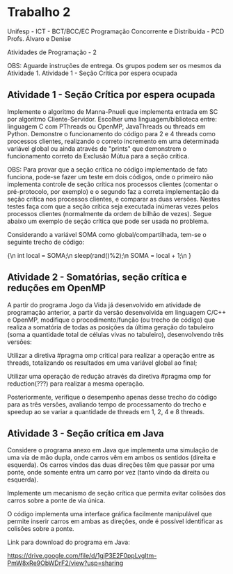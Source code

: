 # Trabalho 2
Unifesp - ICT - BCT/BCC/EC
Programação Concorrente e Distribuída - PCD
Profs. Álvaro e Denise


Atividades de Programação -  2

OBS: Aguarde instruções de entrega. Os grupos podem ser os mesmos da Atividade 1.
Atividade  1 - Seção Crítica por espera ocupada

## Atividade  1 - Seção Crítica por espera ocupada

Implemente o algoritmo de Manna-Pnueli que implementa entrada em SC por algoritmo Cliente-Servidor. Escolher uma linguagem/biblioteca entre: linguagem C com PThreads ou OpenMP, JavaThreads ou threads em Python. Demonstre o funcionamento do código para 2 e 4 threads como processos clientes, realizando o correto incremento em uma determinada variável global ou ainda através de "prints" que demonstrem o funcionamento correto da Exclusão Mútua para a seção crítica.

OBS: Para provar que a seção crítica no código implementado de fato funciona, pode-se fazer um teste em dois códigos, onde o primeiro não implementa controle de seção crítica nos processos clientes (comentar o pré-protocolo, por exemplo) e o segundo faz a correta implementação da seção crítica nos processos clientes, e comparar as duas versões. Nestes testes faça com que a seção crítica seja executada inúmeras vezes pelos processos clientes (normalmente da ordem de bilhão de vezes). Segue abaixo um exemplo de seção crítica que pode ser usada no problema.

Considerando a variável SOMA como global/compartilhada, tem-se o seguinte trecho de código:

{\n
  int local = SOMA;\n
  sleep(rand()%2);\n
  SOMA = local + 1;\n
}

## Atividade 2 - Somatórias, seção crítica e reduções em OpenMP

A partir do programa Jogo da Vida já desenvolvido em atividade de programação anterior, a partir da versão desenvolvida em linguagem C/C++ e OpenMP, modifique o  procedimento/função (ou trecho de código) que realiza a somatória de todas as posições da última geração do tabuleiro (soma a quantidade total de células vivas no tabuleiro), desenvolvendo três  versões:

Utilizar a diretiva #pragma omp critical para realizar a operação entre as threads, totalizando os resultados em uma variável global ao final;

Utilizar uma operação de redução através da diretiva #pragma omp for reduction(???) para realizar a mesma operação.

Posteriormente, verifique o desempenho apenas desse trecho do código para as três versões, avaliando tempo de processamento do trecho e speedup ao se variar a quantidade de threads em 1, 2, 4 e 8 threads.


## Atividade 3 - Seção crítica em Java

Considere o programa anexo em Java que implementa uma simulação de uma via de mão dupla, onde carros vêm em ambos os sentidos (direita e esquerda). Os carros vindos das duas direções têm que passar por uma ponte, onde somente entra um carro por vez (tanto vindo da direita ou esquerda). 

Implemente um mecanismo de seção crítica que permita evitar colisões dos carros sobre a ponte de via única. 

O código implementa uma interface gráfica facilmente manipulável que permite inserir carros em ambas as direções, onde é possível identificar as colisões sobre a ponte.

Link para download do programa em Java:

https://drive.google.com/file/d/1gjP3E2F0ppLvgItm-PmW8xRe9ObWDrF2/view?usp=sharing
